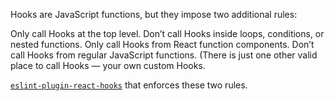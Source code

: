 Hooks are JavaScript functions, but they impose two additional rules:

Only call Hooks at the top level. Don’t call Hooks inside loops, conditions, or nested functions.
Only call Hooks from React function components. Don’t call Hooks from regular JavaScript functions. (There is just one other valid place to call Hooks — your own custom Hooks.

[`eslint-plugin-react-hooks`](https://www.npmjs.com/package/eslint-plugin-react-hooks) that enforces these two rules.

